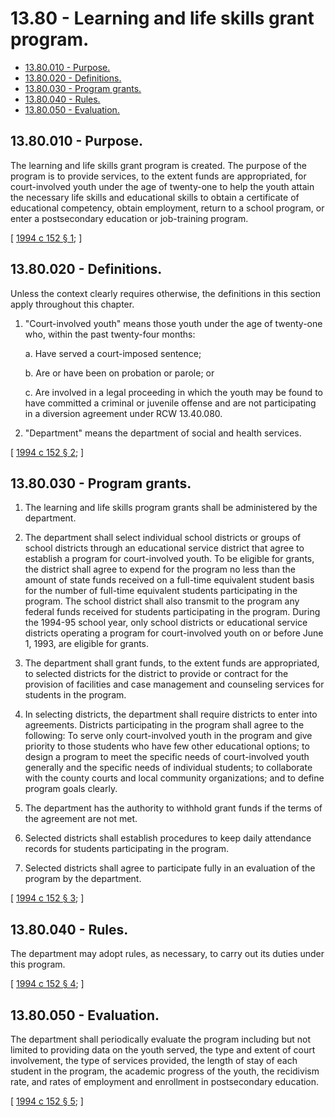 # 13.80 - Learning and life skills grant program.
* [13.80.010 - Purpose.](#1380010---purpose)
* [13.80.020 - Definitions.](#1380020---definitions)
* [13.80.030 - Program grants.](#1380030---program-grants)
* [13.80.040 - Rules.](#1380040---rules)
* [13.80.050 - Evaluation.](#1380050---evaluation)
## 13.80.010 - Purpose.
The learning and life skills grant program is created. The purpose of the program is to provide services, to the extent funds are appropriated, for court-involved youth under the age of twenty-one to help the youth attain the necessary life skills and educational skills to obtain a certificate of educational competency, obtain employment, return to a school program, or enter a postsecondary education or job-training program.

\[ [1994 c 152 § 1](http://lawfilesext.leg.wa.gov/biennium/1993-94/Pdf/Bills/Session%20Laws/Senate/6593-S.SL.pdf?cite=1994%20c%20152%20§%201); \]

## 13.80.020 - Definitions.
Unless the context clearly requires otherwise, the definitions in this section apply throughout this chapter.

1. "Court-involved youth" means those youth under the age of twenty-one who, within the past twenty-four months:

    a.  Have served a court-imposed sentence;

    b.  Are or have been on probation or parole; or

    c.  Are involved in a legal proceeding in which the youth may be found to have committed a criminal or juvenile offense and are not participating in a diversion agreement under RCW 13.40.080.

2. "Department" means the department of social and health services.

\[ [1994 c 152 § 2](http://lawfilesext.leg.wa.gov/biennium/1993-94/Pdf/Bills/Session%20Laws/Senate/6593-S.SL.pdf?cite=1994%20c%20152%20§%202); \]

## 13.80.030 - Program grants.
1. The learning and life skills program grants shall be administered by the department.

2. The department shall select individual school districts or groups of school districts through an educational service district that agree to establish a program for court-involved youth. To be eligible for grants, the district shall agree to expend for the program no less than the amount of state funds received on a full-time equivalent student basis for the number of full-time equivalent students participating in the program. The school district shall also transmit to the program any federal funds received for students participating in the program. During the 1994-95 school year, only school districts or educational service districts operating a program for court-involved youth on or before June 1, 1993, are eligible for grants.

3. The department shall grant funds, to the extent funds are appropriated, to selected districts for the district to provide or contract for the provision of facilities and case management and counseling services for students in the program.

4. In selecting districts, the department shall require districts to enter into agreements. Districts participating in the program shall agree to the following: To serve only court-involved youth in the program and give priority to those students who have few other educational options; to design a program to meet the specific needs of court-involved youth generally and the specific needs of individual students; to collaborate with the county courts and local community organizations; and to define program goals clearly.

5. The department has the authority to withhold grant funds if the terms of the agreement are not met.

6. Selected districts shall establish procedures to keep daily attendance records for students participating in the program.

7. Selected districts shall agree to participate fully in an evaluation of the program by the department.

\[ [1994 c 152 § 3](http://lawfilesext.leg.wa.gov/biennium/1993-94/Pdf/Bills/Session%20Laws/Senate/6593-S.SL.pdf?cite=1994%20c%20152%20§%203); \]

## 13.80.040 - Rules.
The department may adopt rules, as necessary, to carry out its duties under this program.

\[ [1994 c 152 § 4](http://lawfilesext.leg.wa.gov/biennium/1993-94/Pdf/Bills/Session%20Laws/Senate/6593-S.SL.pdf?cite=1994%20c%20152%20§%204); \]

## 13.80.050 - Evaluation.
The department shall periodically evaluate the program including but not limited to providing data on the youth served, the type and extent of court involvement, the type of services provided, the length of stay of each student in the program, the academic progress of the youth, the recidivism rate, and rates of employment and enrollment in postsecondary education.

\[ [1994 c 152 § 5](http://lawfilesext.leg.wa.gov/biennium/1993-94/Pdf/Bills/Session%20Laws/Senate/6593-S.SL.pdf?cite=1994%20c%20152%20§%205); \]

